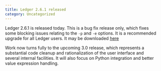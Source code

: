```yaml
---
title: Ledger 2.6.1 released
category: Uncategorized
---
```


Ledger 2.6.1 is released today.  This is a bug fix release only, which fixes some blocking issues relating to the `-p` and `-e` options.  It is a recommended upgrade for all Ledger users.  It may be downloaded [here][]

Work now turns fully to the upcoming 3.0 release, which represents a substantial code cleanup and rationalization of the user interface and several internal facilities.  It will also focus on Python integration and better value expression handling.

[here]: http://sourceforge.net/project/showfiles.php?group_id=112869

